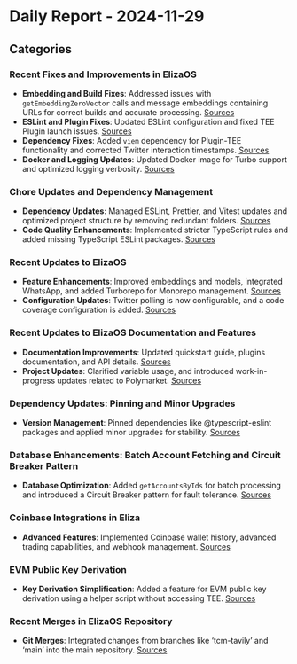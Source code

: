 # Daily Report - 2024-11-29

## Categories

### Recent Fixes and Improvements in ElizaOS

- **Embedding and Build Fixes**: Addressed issues with `getEmbeddingZeroVector` calls and message embeddings containing URLs for correct builds and accurate processing. [Sources](https://github.com/elizaOS/eliza/commit/9e638d6927a1b1899c4a90aacc3f36f368f50cb1)
- **ESLint and Plugin Fixes**: Updated ESLint configuration and fixed TEE Plugin launch issues. [Sources](https://github.com/elizaOS/eliza/commit/5b8df8776d15f006a6766e771195e93346b4b1d8)
- **Dependency Fixes**: Added `viem` dependency for Plugin-TEE functionality and corrected Twitter interaction timestamps. [Sources](https://github.com/elizaOS/eliza/commit/ec87587a234f8e73e2a90166f76e78e0b29b0a0a)
- **Docker and Logging Updates**: Updated Docker image for Turbo support and optimized logging verbosity. [Sources](https://github.com/elizaOS/eliza/commit/6ae925e6477701ddf809f84fc3f23b0aa128aadb)

### Chore Updates and Dependency Management

- **Dependency Updates**: Managed ESLint, Prettier, and Vitest updates and optimized project structure by removing redundant folders. [Sources](https://github.com/elizaOS/eliza/pull/732)
- **Code Quality Enhancements**: Implemented stricter TypeScript rules and added missing TypeScript ESLint packages. [Sources](https://github.com/elizaOS/eliza/commit/ac71e566fc1ee0987e3f23c3d16a138d234d5112)

### Recent Updates to ElizaOS

- **Feature Enhancements**: Improved embeddings and models, integrated WhatsApp, and added Turborepo for Monorepo management. [Sources](https://github.com/elizaOS/eliza/commit/abc187b3dfcbb1f4e2926038153994128d493a19)
- **Configuration Updates**: Twitter polling is now configurable, and a code coverage configuration is added. [Sources](https://github.com/elizaOS/eliza/commit/68cffa37b7142d431905a192828992d5cab97127)

### Recent Updates to ElizaOS Documentation and Features

- **Documentation Improvements**: Updated quickstart guide, plugins documentation, and API details. [Sources](https://github.com/elizaOS/eliza/commit/4897043b5f13b04f7f51f5ff180f6873ebbe1758)
- **Project Updates**: Clarified variable usage, and introduced work-in-progress updates related to Polymarket. [Sources](https://github.com/elizaOS/eliza/pull/708)

### Dependency Updates: Pinning and Minor Upgrades

- **Version Management**: Pinned dependencies like @typescript-eslint packages and applied minor upgrades for stability. [Sources](https://github.com/elizaOS/eliza/pull/731)

### Database Enhancements: Batch Account Fetching and Circuit Breaker Pattern

- **Database Optimization**: Added `getAccountsByIds` for batch processing and introduced a Circuit Breaker pattern for fault tolerance. [Sources](https://github.com/elizaOS/eliza/pull/681)

### Coinbase Integrations in Eliza

- **Advanced Features**: Implemented Coinbase wallet history, advanced trading capabilities, and webhook management. [Sources](https://github.com/elizaOS/eliza/commit/62e74172ec80ab8b1a31b164bb31b5413bddb115)

### EVM Public Key Derivation

- **Key Derivation Simplification**: Added a feature for EVM public key derivation using a helper script without accessing TEE. [Sources](https://github.com/elizaOS/eliza/commit/e4de65691c03abd077e578b9f9f10f0405f87e8d)

### Recent Merges in ElizaOS Repository

- **Git Merges**: Integrated changes from branches like ‘tcm-tavily’ and ‘main’ into the main repository. [Sources](https://github.com/elizaOS/eliza/commit/5d94e982ae3f9a232ab973098c536ce8e5765dbb)
